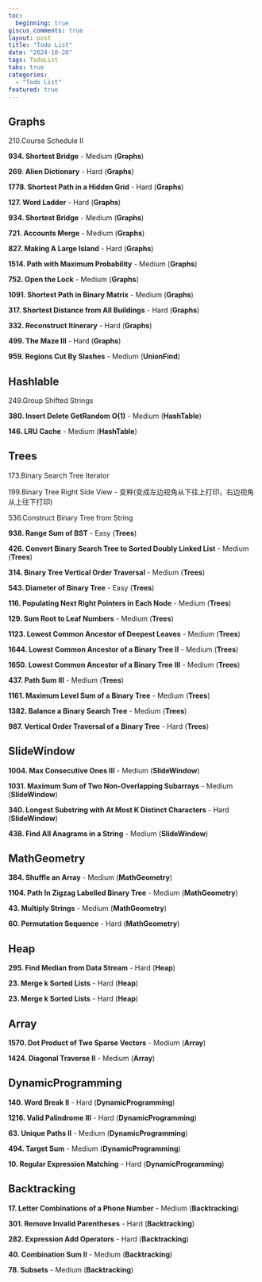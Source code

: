 ```yaml
---
toc:
  beginning: true
giscus_comments: true
layout: post
title: "Todo List"
date: "2024-10-28"
tags: TodoList
tabs: true
categories:
  - "Todo List"
featured: true
---
```


## Graphs

210.Course Schedule II

**934. Shortest Bridge** - Medium (**Graphs**)

**269. Alien Dictionary** - Hard (**Graphs**)

**1778. Shortest Path in a Hidden Grid** - Hard (**Graphs**)

**127. Word Ladder** - Hard (**Graphs**)

**934. Shortest Bridge** - Medium (**Graphs**)

**721. Accounts Merge** - Medium (**Graphs**)

**827. Making A Large Island** - Hard (**Graphs**)

**1514. Path with Maximum Probability** - Medium (**Graphs**)

**752. Open the Lock** - Medium (**Graphs**)

**1091. Shortest Path in Binary Matrix** - Medium (**Graphs**)

**317. Shortest Distance from All Buildings** - Hard (**Graphs**)

**332. Reconstruct Itinerary** - Hard (**Graphs**)

**499. The Maze III** - Hard (**Graphs**)

**959. Regions Cut By Slashes** - Medium (**UnionFind**)



## Hashlable

249.Group Shifted Strings

**380. Insert Delete GetRandom O(1)** - Medium (**HashTable**)

**146. LRU Cache** - Medium (**HashTable**)



## Trees

173.Binary Search Tree Iterator

199.Binary Tree Right Side View - 变种(变成左边视角从下往上打印，右边视角从上往下打印)

536.Construct Binary Tree from String

**938. Range Sum of BST** - Easy (**Trees**)

**426. Convert Binary Search Tree to Sorted Doubly Linked List** - Medium (**Trees**)

**314. Binary Tree Vertical Order Traversal** - Medium (**Trees**)

**543. Diameter of Binary Tree** - Easy (**Trees**)

**116. Populating Next Right Pointers in Each Node** - Medium (**Trees**)

**129. Sum Root to Leaf Numbers** - Medium (**Trees**)

**1123. Lowest Common Ancestor of Deepest Leaves** - Medium (**Trees**)

**1644. Lowest Common Ancestor of a Binary Tree II** - Medium (**Trees**)

**1650. Lowest Common Ancestor of a Binary Tree III** - Medium (**Trees**)

**437. Path Sum III** - Medium (**Trees**)

**1161. Maximum Level Sum of a Binary Tree** - Medium (**Trees**)

**1382. Balance a Binary Search Tree** - Medium (**Trees**)

**987. Vertical Order Traversal of a Binary Tree** - Hard (**Trees**)



## SlideWindow

**1004. Max Consecutive Ones III** - Medium (**SlideWindow**)

**1031. Maximum Sum of Two Non-Overlapping Subarrays** - Medium (**SlideWindow**)

**340. Longest Substring with At Most K Distinct Characters** - Hard (**SlideWindow**)

**438. Find All Anagrams in a String** - Medium (**SlideWindow**)


## MathGeometry

**384. Shuffle an Array** - Medium (**MathGeometry**)

**1104. Path In Zigzag Labelled Binary Tree** - Medium (**MathGeometry**)

**43. Multiply Strings** - Medium (**MathGeometry**)

**60. Permutation Sequence** - Hard (**MathGeometry**)



## Heap

**295. Find Median from Data Stream** - Hard (**Heap**)

**23. Merge k Sorted Lists** - Hard (**Heap**)

**23. Merge k Sorted Lists** - Hard (**Heap**)




## Array

**1570. Dot Product of Two Sparse Vectors** - Medium (**Array**)

**1424. Diagonal Traverse II** - Medium (**Array**)



## DynamicProgramming

**140. Word Break II** - Hard (**DynamicProgramming**)

**1216. Valid Palindrome III** - Hard (**DynamicProgramming**)

**63. Unique Paths II** - Medium (**DynamicProgramming**)

**494. Target Sum** - Medium (**DynamicProgramming**)

**10. Regular Expression Matching** - Hard (**DynamicProgramming**)



## Backtracking

**17. Letter Combinations of a Phone Number** - Medium (**Backtracking**)

**301. Remove Invalid Parentheses** - Hard (**Backtracking**)

**282. Expression Add Operators** - Hard (**Backtracking**)

**40. Combination Sum II** - Medium (**Backtracking**)

**78. Subsets** - Medium (**Backtracking**)

